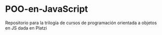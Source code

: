 # POO-en-JavaScript
Repositorio para la trilogía de cursos de programación orientada a objetos en JS dada en Platzi
